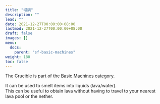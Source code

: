 ```yaml
---
title: "坩鍋"
description: ""
lead: ""
date: 2021-12-27T00:00:00+08:00
lastmod: 2021-12-27T00:00:00+08:00
draft: false
images: []
menu: 
  docs:
    parent: "sf-basic-machines"
weight: 180
toc: false
---
```


The Crucible is part of the [Basic Machines](/docs/slimefun/basic-machines) category.

It can be used to smelt items into liquids (lava/water).  
This can be useful to obtain lava without having to travel to your nearest lava pool or the nether.  
